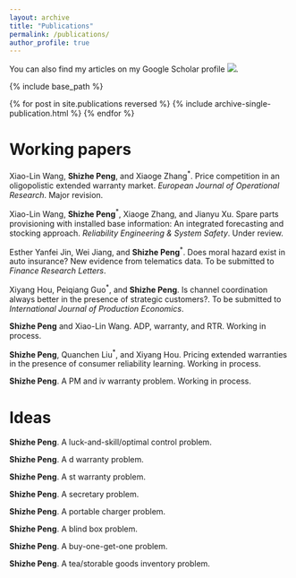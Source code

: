 ```yaml
---
layout: archive
title: "Publications"
permalink: /publications/
author_profile: true
---
```


You can also find my articles on my Google Scholar profile <a href='https://scholar.google.com/citations?user=V2KUfigAAAAJ&hl'><img src="https://img.shields.io/badge/citations%20-87-9cf?style=flat-square&logo=Google%20Scholar&labelColor=f6f6f6&color=9cf&style=flat&label=citations"></a>.

{% include base_path %}

{% for post in site.publications reversed %}
  {% include archive-single-publication.html %}
{% endfor %}

Working papers
======

Xiao-Lin Wang, <b>Shizhe Peng</b>, and Xiaoge Zhang<sup>*</sup>. Price competition in an oligopolistic extended warranty market. <i>European Journal of Operational Research</i>. Major revision.

Xiao-Lin Wang, <b>Shizhe Peng</b><sup>*</sup>, Xiaoge Zhang, and Jianyu Xu. Spare parts provisioning with installed base information: An integrated forecasting and stocking approach. <i>Reliability Engineering & System Safety</i>. Under review.

Esther Yanfei Jin, Wei Jiang, and <b>Shizhe Peng</b><sup>*</sup>. Does moral hazard exist in auto insurance? New evidence from telematics data. To be submitted to <i>Finance Research Letters</i>.

Xiyang Hou, Peiqiang Guo<sup>*</sup>, and <b>Shizhe Peng</b>. Is channel coordination always better in the presence of strategic customers?. To be submitted to <i>International Journal of Production Economics</i>.

<b>Shizhe Peng</b> and Xiao-Lin Wang. ADP, warranty, and RTR. Working in process.

<b>Shizhe Peng</b>, Quanchen Liu<sup>*</sup>, and Xiyang Hou. Pricing extended warranties in the presence of consumer reliability learning. Working in process.

<b>Shizhe Peng</b>. A PM and iv warranty problem. Working in process.

Ideas
======

<b>Shizhe Peng</b>. A luck-and-skill/optimal control problem.

<b>Shizhe Peng</b>. A d warranty problem.

<b>Shizhe Peng</b>. A st warranty problem.

<b>Shizhe Peng</b>. A secretary problem.

<b>Shizhe Peng</b>. A portable charger problem.

<b>Shizhe Peng</b>. A blind box problem.

<b>Shizhe Peng</b>. A buy-one-get-one problem.

<b>Shizhe Peng</b>. A tea/storable goods inventory problem.
